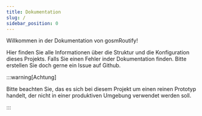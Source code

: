 ```yaml
---
title: Dokumentation
slug: /
sidebar_position: 0
---
```


Willkommen in der Dokumentation von gosmRoutify!

Hier finden Sie alle Informationen über die Struktur und die Konfiguration dieses Projekts. Falls Sie einen Fehler inder Dokumentation finden. Bitte erstellen Sie doch gerne ein Issue auf Github.

:::warning[Achtung]

Bitte beachten Sie, das es sich bei diesem Projekt um einen reinen Prototyp handelt, der nicht in einer produktiven Umgebung verwendet werden soll.

:::